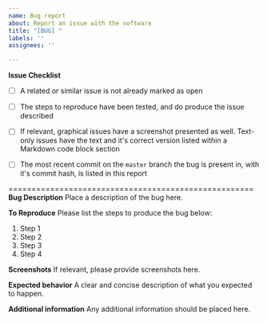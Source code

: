 ```yaml
---
name: Bug report
about: Report an issue with the software
title: "[BUG] "
labels: ''
assignees: ''

---
```


**Issue Checklist**
 - [ ] A related or similar issue is not already marked as open
- [ ] The steps to reproduce have been tested, and do produce the issue described
- [ ] If relevant, graphical issues have a screenshot presented as well. Text-only issues  have the text and it's correct version listed within a Markdown code block section
- [ ] The most recent commit on the `master` branch the bug is present in, with it's commit hash, is listed in this report


=====================================================
**Bug Description**
Place a description of the bug here.

**To Reproduce**
Please list the steps to produce the bug below:
1. Step 1
2. Step 2
3. Step 3
4. Step 4

**Screenshots**
If relevant, please provide screenshots here.

**Expected behavior**
A clear and concise description of what you expected to happen.

**Additional information**
Any additional information should be placed here.

